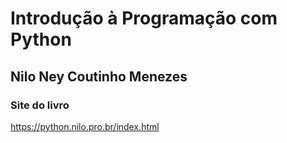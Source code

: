 # Introdução à Programação com Python

## Nilo Ney Coutinho Menezes

### Site do livro
https://python.nilo.pro.br/index.html
